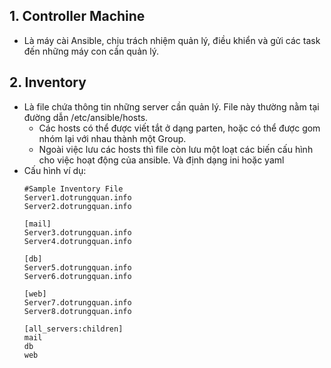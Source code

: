 ## **1. Controller Machine**
* Là máy cài Ansible, chịu trách nhiệm quản lý, điều khiển và gửi các task đến những máy con cần quản lý.
## **2. Inventory**
  - Là file chứa thông tin những server cần quản lý. File này thường nằm tại đường dẫn /etc/ansible/hosts.
    - Các hosts có thể được viết tắt ở dạng parten, hoặc có thể được gom nhóm lại với nhau thành một Group.
    - Ngoài việc lưu các hosts thì file còn lưu một loạt các biến cấu hình cho việc hoạt động của ansible. Và định dạng ini hoặc yaml
  - Cấu hình ví dụ:
    ```
    #Sample Inventory File
    Server1.dotrungquan.info
    Server2.dotrungquan.info
    
    [mail]
    Server3.dotrungquan.info
    Server4.dotrungquan.info
    
    [db]
    Server5.dotrungquan.info 
    Server6.dotrungquan.info
    
    [web]
    Server7.dotrungquan.info
    Server8.dotrungquan.info
    
    [all_servers:children]
    mail
    db
    web
    ```
